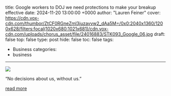 title: Google workers to DOJ we need protections to make your breakup effective
date: 2024-11-20 13:00:00 +0000
author: "Lauren Feiner"
cover: https://cdn.vox-cdn.com/thumbor/ZtCF0RGneZml3juzavvw2_dAa5M=/0x0:2040x1360/1200x628/filters:focal(1020x680:1021x681)/cdn.vox-cdn.com/uploads/chorus_asset/file/24016883/STK093_Google_06.jpg
draft: false
top: false
type: post
hide: false
toc: false
tags:
  - Business
categories:
  - business
---

![](https://cdn.vox-cdn.com/thumbor/ZtCF0RGneZml3juzavvw2_dAa5M=/0x0:2040x1360/1200x628/filters:focal(1020x680:1021x681)/cdn.vox-cdn.com/uploads/chorus_asset/file/24016883/STK093_Google_06.jpg)

“No decisions about us, without us.”

[read more](https://www.theverge.com/2024/11/20/24300616/google-alphabet-workers-union-doj-antitrust-breakup-remedies)
